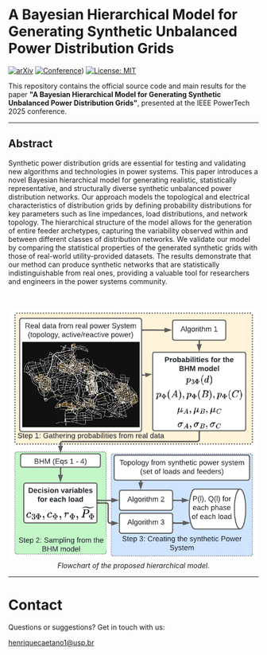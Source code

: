 # A Bayesian Hierarchical Model for Generating Synthetic Unbalanced Power Distribution Grids

[![arXiv](https://img.shields.io/badge/arXiv-2501.08808-b31b1b.svg)](https://arxiv.org/abs/2501.08808)
[![Conference](https://img.shields.io/badge/IEEE-PowerTech%202025-00629B.svg)](https://2025.ieee-powertech.org/))
[![License: MIT](https://img.shields.io/badge/License-MIT-yellow.svg)](https://opensource.org/licenses/MIT)

This repository contains the official source code and main results for the paper **"A Bayesian Hierarchical Model for Generating Synthetic Unbalanced Power Distribution Grids"**, presented at the IEEE PowerTech 2025 conference.

---

## Abstract

Synthetic power distribution grids are essential for testing and validating new algorithms and technologies in power systems. This paper introduces a novel Bayesian hierarchical model for generating realistic, statistically representative, and structurally diverse synthetic unbalanced power distribution networks. Our approach models the topological and electrical characteristics of distribution grids by defining probability distributions for key parameters such as line impedances, load distributions, and network topology. The hierarchical structure of the model allows for the generation of entire feeder archetypes, capturing the variability observed within and between different classes of distribution networks. We validate our model by comparing the statistical properties of the generated synthetic grids with those of real-world utility-provided datasets. The results demonstrate that our method can produce synthetic networks that are statistically indistinguishable from real ones, providing a valuable tool for researchers and engineers in the power systems community.

<br>

<p align="center">
  <img src="https://raw.githubusercontent.com/HenriqueCaetano1/power_tech_2026_synthetic_networks/main/results/flowchart_final.png" width="700" alt="Model Diagram">
  <br>
  <em>Flowchart of the proposed hierarchical model.</em>
</p>

---

# Contact
Questions or suggestions? Get in touch with us:

henriquecaetano1@usp.br


